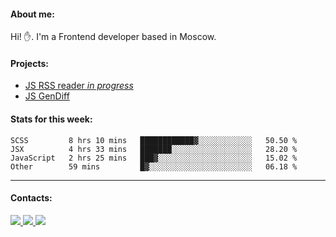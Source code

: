 #### About me:
Hi! ✋.
I'm a Frontend developer based in Moscow.

#### Projects:
- [JS RSS reader *in progress*](https://github.com/GKoil/frontend-project-lvl3)
- [JS GenDiff](https://github.com/GKoil/GenDiff)

#### Stats for this week:
<!--START_SECTION:waka-->
```text
SCSS         8 hrs 10 mins   ████████████▓░░░░░░░░░░░░   50.50 % 
JSX          4 hrs 33 mins   ███████░░░░░░░░░░░░░░░░░░   28.20 % 
JavaScript   2 hrs 25 mins   ███▓░░░░░░░░░░░░░░░░░░░░░   15.02 % 
Other        59 mins         █▓░░░░░░░░░░░░░░░░░░░░░░░   06.18 % 
```
<!--END_SECTION:waka-->
---
#### Contacts:

<a target='_blank' title='LinkedIn' href="https://www.linkedin.com/in/gkoil/">
  <img src="https://img.shields.io/badge/LinkedIn-0077B5?style=for-the-badge&logo=linkedin&logoColor=white" />
</a>
<a target='_blank' title='Telegram' href="https://t.me/gkoil">
  <img src="https://img.shields.io/badge/Telegram-2CA5E0?style=for-the-badge&logo=telegram&logoColor=white" />
</a>
<a target='_blank' title='Gmail' href="mailto: gk.grigorev@gmail.com">
  <img src="https://img.shields.io/badge/Gmail-D14836?style=for-the-badge&logo=gmail&logoColor=white" />
</a>

